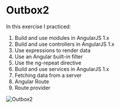 # Outbox2
In this exercise I practiced:
1. Build and use modules in AngularJS 1.x
2. Build and use controllers in AngularJS 1.x
3. Use expressions to render data
4. Use an Angular built-in filter
5. Use the ng-repeat directive
6. Build and use services in AngularJS 1.x
7. Fetching data from a server
8. Angular Route
9. Route provider
<img src="https://res.cloudinary.com/mokaweb/image/upload/v1592233150/Codecademy%20Angular/outbox2.gif" alt="Outbox2">
